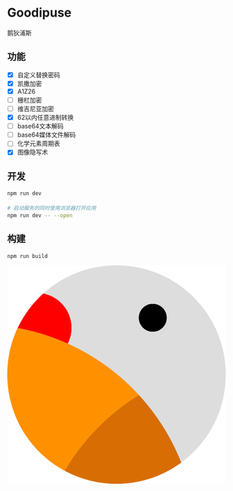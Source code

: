 # Goodipuse

鹅狄浦斯

## 功能

- [x] 自定义替换密码
- [x] 凯撒加密
- [x] A1Z26
- [ ] 栅栏加密
- [ ] 维吉尼亚加密
- [x] 62以内任意进制转换
- [ ] base64文本解码
- [ ] base64媒体文件解码
- [ ] 化学元素周期表
- [x] 图像隐写术

## 开发

```bash
npm run dev

# 启动服务的同时使用浏览器打开应用
npm run dev -- --open
```

## 构建

```bash
npm run build
```

![goodipuse](static/favicon.svg)
